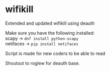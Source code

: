 # wifikill
Extended and updated wifikill using deauth

Make sure you have the following installed:  
scapy -> `dnf install python-scapy`  
netifaces -> `pip install netifaces`  

Script is made for new coders to be able to read  

Shoutout to roglew for deauth base.
